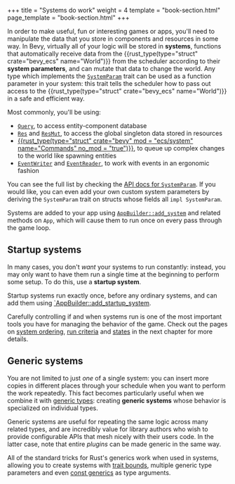 +++
title = "Systems do work"
weight = 4
template = "book-section.html"
page_template = "book-section.html"
+++

In order to make useful, fun or interesting games or apps, you'll need to manipulate the data that you store in components and resources in some way.
In Bevy, virtually all of your logic will be stored in **systems**, functions that automatically receive data from the {{rust_type(type="struct" crate="bevy_ecs" name="World")}} from the scheduler according to their **system parameters**, and can mutate that data to change the world.
Any type which implements the [`SystemParam`](https://docs.rs/bevy/latest/bevy/ecs/system/trait.SystemParam.html) trait can be used as a function parameter in your system: this trait tells the scheduler how to pass out access to the {{rust_type(type="struct" crate="bevy_ecs" name="World")}} in a safe and efficient way.

Most commonly, you'll be using:

- [`Query`](https://docs.rs/bevy/latest/bevy/ecs/system/struct.Query.html), to access entity-component database
- [`Res`](https://docs.rs/bevy/latest/bevy/ecs/system/struct.Res.html) and [`ResMut`](https://docs.rs/bevy/latest/bevy/ecs/system/struct.ResMut.html), to access the global singleton data stored in resources
- [{{rust_type(type="struct" crate="bevy" mod = "ecs/system" name="Commands" no_mod = "true")}}](https://docs.rs/bevy/latest/bevy/ecs/system/struct.Commands.html), to queue up complex changes to the world like spawning entities
- [`EventWriter`](https://docs.rs/bevy/latest/bevy/app/struct.EventWriter.html) and [`EventReader`](https://docs.rs/bevy/latest/bevy/app/struct.EventReader.html), to work with events in an ergonomic fashion

You can see the full list by checking the [API docs for `SystemParam`](https://docs.rs/bevy/latest/bevy/ecs/system/trait.SystemParam.html#implementors).
If you would like, you can even add your own custom system parameters by deriving the `SystemParam` trait on structs whose fields all `impl SystemParam`.

Systems are added to your app using [`AppBuilder::add_system`](https://docs.rs/bevy/latest/bevy/app/struct.App.html#method.add_system) and related methods on `App`, which will cause them to run once on every pass through the game loop.

## Startup systems

In many cases, you don't *want* your systems to run constantly: instead, you may only want to have them run a single time at the beginning to perform some setup.
To do this, use a **startup system**.

Startup systems run exactly once, before any ordinary systems, and can add them using [`AppBuilder::add_startup_system](https://docs.rs/bevy/latest/bevy/app/struct.AppBuilder.html#method.add_startup_system).

Carefully controlling if and when systems run is one of the most important tools you have for managing the behavior of the game.
Check out the pages on [system ordering](../../game-logic/system-ordering/_index.md), [run criteria](../../game-logic/run-criteria/_index.md) and [states](../../game-logic/states/_index.md) in the next chapter for more details.

## Generic systems

You are not limited to just *one* of a single system: you can insert more copies in different places through your schedule when you want to perform the work repeatedly.
This fact becomes particularly useful when we combine it with [generic types](https://doc.rust-lang.org/book/ch10-01-syntax.html): creating **generic systems** whose behavior is specialized on individual types.

Generic systems are useful for repeating the same logic across many related types, and are incredibly value for library authors who wish to provide configurable APIs that mesh nicely with their users code.
In the latter case, note that entire *plugins* can be made generic in the same way.

All of the standard tricks for Rust's generics work when used in systems, allowing you to create systems with [trait bounds](https://doc.rust-lang.org/book/ch10-02-traits.html#trait-bound-syntax), multiple generic type parameters and even [const generics](https://blog.rust-lang.org/2021/02/26/const-generics-mvp-beta.html) as type arguments.
